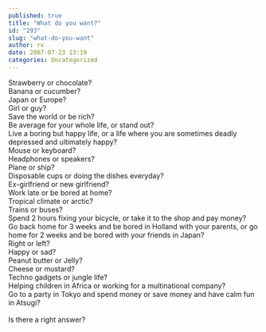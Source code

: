 ```yaml
---
published: true
title: "What do you want?"
id: "293"
slug: "what-do-you-want"
author: rv
date: 2007-07-23 13:19
categories: Uncategorized
---
```

Strawberry or chocolate?<br />Banana or cucumber?<br />Japan or Europe?<br />Girl or guy?<br />Save the world or be rich?<br />Be average for your whole life, or stand out?<br />Live a boring but happy life, or a life where you are sometimes deadly depressed and ultimately happy?<br />Mouse or keyboard?<br />Headphones or speakers?<br />Plane or ship?<br />Disposable cups or doing the dishes everyday?<br />Ex-girlfriend or new girlfriend?<br />Work late or be bored at home?<br />Tropical climate or arctic?<br />Trains or buses?<br />Spend 2 hours fixing your bicycle, or take it to the shop and pay money?<br />Go back home for 3 weeks and be bored in Holland with your parents, or go home for 2 weeks and be bored with your friends in Japan?<br />Right or left?<br />Happy or sad?<br />Peanut butter or Jelly?<br />Cheese or mustard?<br />Techno gadgets or jungle life?<br />Helping children in Africa or working for a multinational company?<br />Go to a party in Tokyo and spend money or save money and have calm fun in Atsugi?<br /><br />Is there a right answer?